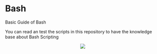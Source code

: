 # Bash
Basic Guide of Bash 

You can read an test the scripts in this repository to have the knowledge base about Bash Scripting

<div align="center">
  <image src="https://patchthenet.com/wp-content/uploads/2022/03/bash-scripting.jpg"/>  
</div>
